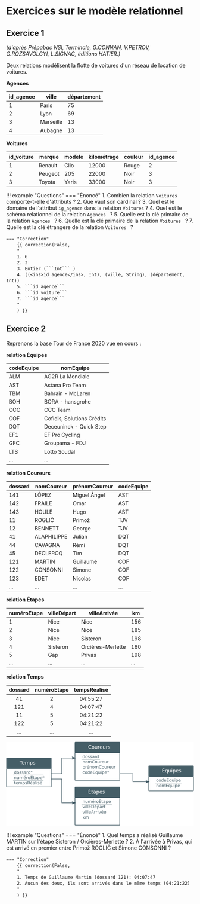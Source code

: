 # Exercices sur le modèle relationnel

## Exercice 1
*(d'après Prépabac NSI, Terminale, G.CONNAN, V.PETROV, G.ROZSAVOLGYI, L.SIGNAC, éditions HATIER.)*

Deux relations modélisent la flotte de voitures d'un réseau de location de voitures.

**Agences**

| id_agence | ville     | département |
|-----------|-----------|-------------|
| 1         | Paris     | 75          |
| 2         | Lyon      | 69          |
| 3         | Marseille | 13          |
| 4         | Aubagne   | 13          |


**Voitures**

| id_voiture | marque  | modèle | kilométrage | couleur | id_agence |
|------------|---------|--------|-------------|---------|-----------|
| 1          | Renault | Clio   | 12000       | Rouge   | 2         |
| 2          | Peugeot | 205    | 22000       | Noir    | 3         |
| 3          | Toyota  | Yaris  | 33000       | Noir    | 3         |


!!! example "Questions"
    === "Énoncé"
        1. Combien la relation ```Voitures``` comporte-t-elle d'attributs ?
        2. Que vaut son cardinal ?
        3. Quel est le domaine de l'attribut ```ig_agence```  dans la relation ```Voitures``` ?
        4. Quel est le schéma relationnel de la relation ```Agences ``` ?
        5. Quelle est la clé primaire de la relation ```Agences ``` ?
        6. Quelle est la clé primaire de la relation ```Voitures ``` ?
        7. Quelle est la clé étrangère de la relation ```Voitures ``` ?

    === "Correction"
        {{ correction(False,
        "
        1. 6
        2. 3
        3. Entier (```Int``` )
        4. ((<ins>id_agence</ins>, Int), (ville, String), (département, Int))
        5. ```id_agence``` 
        6. ```id_voiture``` 
        7. ```id_agence``` 
        "
        ) }}



## Exercice 2

Reprenons la base Tour de France 2020 vue en cours :


**relation Équipes**

| codeEquipe | nomEquipe                      |
|------|-----------------------------|
| ALM  |  AG2R La Mondiale           |
| AST  |  Astana Pro Team            |
| TBM  |  Bahrain - McLaren          |
| BOH  |  BORA - hansgrohe           |
| CCC  |  CCC Team                   |
| COF  |  Cofidis, Solutions Crédits |
| DQT  |  Deceuninck - Quick Step    |
| EF1  |  EF Pro Cycling             |
| GFC  |  Groupama - FDJ             |
| LTS  |  Lotto Soudal               |
| ...  | ...                         |




**relation Coureurs**

| dossard | nomCoureur  | prénomCoureur | codeEquipe |
|---------------|-------------|---------------|------------|
| 141           | LÓPEZ       | Miguel Ángel  | AST        |
| 142           | FRAILE      | Omar          | AST        |
| 143           | HOULE       | Hugo          | AST        |
| 11            | ROGLIČ      | Primož        | TJV        |
| 12            | BENNETT     | George        | TJV        |
| 41            | ALAPHILIPPE | Julian        | DQT        |
| 44            | CAVAGNA     | Rémi          | DQT        |
| 45            | DECLERCQ    | Tim           | DQT        |
| 121           | MARTIN      | Guillaume     | COF        |
| 122           | CONSONNI    | Simone        | COF        |
| 123           | EDET        | Nicolas       | COF        |
| …             | …           | …             | …          |





**relation Étapes**

| numéroEtape | villeDépart | villeArrivée      | km  |
|-------------|-------------|-------------------|-----|
| 1           | Nice        | Nice              | 156 |
| 2           | Nice        | Nice              | 185 |
| 3           | Nice        | Sisteron          | 198 |
| 4           | Sisteron    | Orcières-Merlette | 160 |
| 5           | Gap         | Privas            | 198 |
| ...         | ...         | ...               | ... |






**relation Temps**

| dossard | numéroEtape | tempsRéalisé |
|:-------------:|:-----------:|:------------:|
| 41            | 2           | 04:55:27     |
| 121           | 4           | 04:07:47     |
| 11            | 5           | 04:21:22     |
| 122           | 5           | 04:21:22     |
| ...           | ...         | ...          |



![](data/schema_tdf.png)

!!! example "Questions"
    === "Énoncé"
        1. Quel temps a réalisé Guillaume MARTIN sur l'étape Sisteron / Orcières-Merlette ?
        2. À l'arrivée à Privas, qui est arrivé en premier entre Primož ROGLIČ et Simone CONSONNI ?

    === "Correction"
        {{ correction(False,
        "
        1. Temps de Guillaume Martin (dossard 121): 04:07:47
        2. Aucun des deux, ils sont arrivés dans le même temps (04:21:22)
        "
        ) }}


